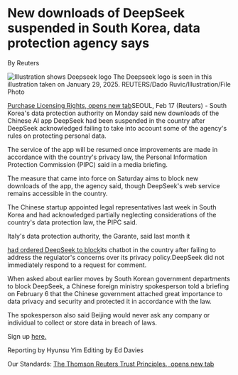 # New downloads of DeepSeek suspended in South Korea, data protection agency says
By Reuters

![Illustration shows Deepseek logo](https://www.reuters.com/resizer/v2/DYZOFWVHLJJYVCNIDGAJLJVZ5A.jpg?auth=07621e7a87dbca35d73c3012e91b52ff417e772a54f60006a888f7a6e246c6bc&width=3000&quality=80)
The Deepseek logo is seen in this illustration taken on January 29, 2025. REUTERS/Dado Ruvic/Illustration/File Photo

[Purchase Licensing Rights, opens new tab](https://www.reutersagency.com/en/licensereuterscontent/?utm_medium=rcom-article-media&utm_campaign=rcom-rcp-lead)SEOUL, Feb 17 (Reuters) - South Korea's data protection authority on Monday said new downloads of the Chinese AI app DeepSeek had been suspended in the country after DeepSeek acknowledged failing to take into account some of the agency's rules on protecting personal data.

The service of the app will be resumed once improvements are made in accordance with the country's privacy law, the Personal Information Protection Commission (PIPC) said in a media briefing.

The measure that came into force on Saturday aims to block new downloads of the app, the agency said, though DeepSeek's web service remains accessible in the country.

The Chinese startup appointed legal representatives last week in South Korea and had acknowledged partially neglecting considerations of the country's data protection law, the PIPC said.

Italy's data protection authority, the Garante, said last month it

[had ordered DeepSeek to block](/technology/artificial-intelligence/italys-privacy-watchdog-blocks-chinese-ai-app-deepseek-2025-01-30/)its chatbot in the country after failing to address the regulator's concerns over its privacy policy.DeepSeek did not immediately respond to a request for comment.

When asked about earlier moves by South Korean government departments to block DeepSeek, a Chinese foreign ministry spokesperson told a briefing on February 6 that the Chinese government attached great importance to data privacy and security and protected it in accordance with the law.

The spokesperson also said Beijing would never ask any company or individual to collect or store data in breach of laws.

Sign up [here.](undefined?location=article-paragraph)

Reporting by Hyunsu Yim Editing by Ed Davies

Our Standards: [The Thomson Reuters Trust Principles., opens new tab](https://www.thomsonreuters.com/en/about-us/trust-principles.html)